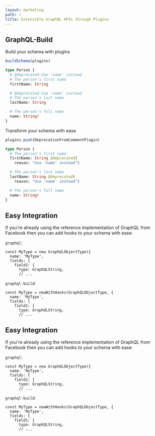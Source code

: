 ```yaml
---
layout: marketing
path: /
title: Extensible GraphQL APIs through Plugins
---
```


<section class='header'>
<div class='container'>

GraphQL-Build
=============

<div class='row'>
<div class='col-6'>

Build your schema with plugins  
```js
buildSchema(plugins)
```

```graphql
type Person {
  # @deprecated Use 'name' instead
  # The person's first name
  firstName: String

  # @deprecated Use 'name' instead
  # The person's last name
  lastName: String

  # The person's full name
  name: String!
}
```

</div><!-- /col-6 -->
<div class='col-6'>

Transform your schema with ease  
```js
plugins.push(DeprecationFromCommentPlugin)
```

```graphql
type Person {
  # The person's first name
  firstName: String @deprecated(
    reason: "Use 'name' instead")

  # The person's last name
  lastName: String @deprecated(
    reason: "Use 'name' instead")

  # The person's full name
  name: String!
}
```

</div><!-- /col-6 -->
</div><!-- /row -->

</div><!-- /container -->
</section><!-- /header -->

<!-- **************************************** -->

<section class='odd'>
<div class='container'>
<div class='row'>
<div class='col-12'>

# Easy Integration
<p class='lead'>

If you're already using the reference implementation of GraphQL from Facebook then you can add hooks to your schema with ease:

</p>

<div class='container'>
<div class='row'>

<div class='col-6'>

`graphql`:

```js{1}
const MyType = new GraphQLObjectType({
  name: 'MyType',
  fields: {
    field1: {
      type: GraphQLString,
      // ...
```

</div><!-- /col-6 -->
<div class='col-6'>

`graphql-build`:

```js{1}
const MyType = newWithHooks(GraphQLObjectType, {
  name: 'MyType',
  fields: {
    field1: {
      type: GraphQLString,
      // ...
```

</div><!-- /col-6 -->

</div><!-- /row -->
</div><!-- /container -->
</section><!-- /odd -->

<!-- **************************************** -->

<section class='even'>
<div class='container'>
<div class='row'>
<div class='col-12'>

# Easy Integration
<p class='lead'>

If you're already using the reference implementation of GraphQL from Facebook then you can add hooks to your schema with ease:

</p>

<div class='container'>
<div class='row'>

<div class='col-6'>

`graphql`:

```js{1}
const MyType = new GraphQLObjectType({
  name: 'MyType',
  fields: {
    field1: {
      type: GraphQLString,
      // ...
```

</div><!-- /col-6 -->
<div class='col-6'>

`graphql-build`:

```js{1}
const MyType = newWithHooks(GraphQLObjectType, {
  name: 'MyType',
  fields: {
    field1: {
      type: GraphQLString,
      // ...
```

</div><!-- /col-6 -->

</div><!-- /row -->
</div><!-- /container.even -->


</div><!-- /col-12 -->
</div><!-- /container -->
</section><!-- /even -->

<!-- **************************************** -->
